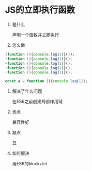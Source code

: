 # JS的立即执行函数

1.  是什么

    声明一个函数并立即执行
2.  怎么做

```javascript
(function (){console.log(1)}());
!function (){console.log(1)}();
~function (){console.log(1)}();
+function (){console.log(1)}();
-function (){console.log(1)}();

const a = function (){console.log(1)};
```

1.  解决了什么问题

    在ES6之前创建局部作用域
2.  优点

    兼容性好
3.  缺点

    丑
4.  如何解决

    用ES6的block+let
